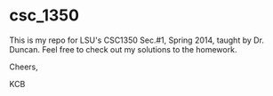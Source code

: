 csc_1350
========

This is my repo for LSU's CSC1350 Sec.#1, Spring 2014, taught by Dr. Duncan. Feel free to check out my solutions to the homework.

Cheers,

KCB
